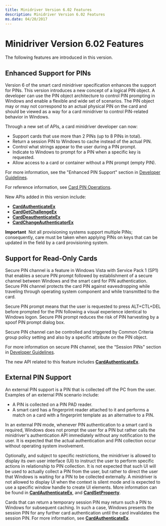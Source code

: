 ```yaml
---
title: Minidriver Version 6.02 Features
description: Minidriver Version 6.02 Features
ms.date: 04/20/2017
---
```


# Minidriver Version 6.02 Features


The following features are introduced in this version.

## <span id="Enhanced_Support_for_PINs"></span><span id="enhanced_support_for_pins"></span><span id="ENHANCED_SUPPORT_FOR_PINS"></span>Enhanced Support for PINs


Version 6 of the smart card minidriver specification enhances the support for PINs. This version introduces a new concept of a logical PIN object. A developer can use the PIN object architecture to control PIN prompting in Windows and enable a flexible and wide set of scenarios. The PIN object may or may not correspond to an actual physical PIN on the card and should be viewed as a way for a card minidriver to control PIN-related behavior in Windows.

Through a new set of APIs, a card minidriver developer can now:

-   Support cards that use more than 2 PINs (up to 8 PINs in total).
-   Return a session PIN to Windows to cache instead of the actual PIN.
-   Control what strings appear to the user during a PIN prompt.
-   Indicate to Windows to prompt for a PIN when a specific key is requested.
-   Allow access to a card or container without a PIN prompt (empty PIN).

For more information, see the "Enhanced PIN Support" section in [Developer Guidelines](developer-guidelines.md).

For reference information, see [Card PIN Operations](card-pin-operations.md).

New APIs added in this version include:

-   [**CardAuthenticateEx**](/previous-versions/dn468703(v=vs.85))
-   [**CardGetChallengeEx**](/previous-versions/dn468724(v=vs.85))
-   [**CardDeauthenticateEx**](/previous-versions/dn468713(v=vs.85))
-   [**CardChangeAuthenticatorEx**](/previous-versions/dn468706(v=vs.85))

**Important**  Not all provisioning systems support multiple PINs; consequently, care must be taken when applying PINs on keys that can be updated in the field by a card provisioning system.

 

## <span id="Support_for_Read-Only_Cards"></span><span id="support_for_read-only_cards"></span><span id="SUPPORT_FOR_READ-ONLY_CARDS"></span>Support for Read-Only Cards


Secure PIN channel is a feature in Windows Vista with Service Pack 1 (SP1) that enables a secure PIN prompt followed by establishment of a secure channel between Windows and the smart card for PIN authentication. Secure PIN channel protects the card PIN against eavesdropping while traveling through operating system component and while transmitted to the card.

Secure PIN prompt means that the user is requested to press ALT+CTL+DEL before prompted for the PIN following a visual experience identical to Windows logon. Secure PIN prompt reduces the risk of PIN harvesting by a spoof PIN prompt dialog box.

Secure PIN channel can be controlled and triggered by Common Criteria group policy setting and also by a specific attribute on the PIN object.

For more information on secure PIN channel, see the “Session PINs" section in [Developer Guidelines](developer-guidelines.md).

The new API related to this feature includes [**CardAuthenticateEx**](/previous-versions/dn468703(v=vs.85)).

## <span id="_External_PIN_Support"></span><span id="_external_pin_support"></span><span id="_EXTERNAL_PIN_SUPPORT"></span> External PIN Support


An external PIN support is a PIN that is collected off the PC from the user. Examples of an external PIN scenario include:

-   A PIN is collected on a PIN PAD reader.
-   A smart card has a fingerprint reader attached to it and performs a match on a card with a fingerprint template as an alternative to a PIN.

In an external PIN mode, whenever PIN authentication to a smart card is required, Windows does not prompt the user for a PIN but rather calls the minidriver's authentication API immediately without any notification to the user. It is expected that the actual authentication and PIN collection occur without operating system involvement.

Optionally, and subject to specific restrictions, the minidriver is allowed to display its own user interface (UI) to instruct the user to perform specific actions in relationship to PIN collection. It is not expected that such UI will be used to actually collect a PIN from the user, but rather to direct the user that Windows is waiting for a PIN to be collected externally. A minidriver is not allowed to display UI when the context is silent mode and is expected to use a specific window handle to create UI elements. More information can be found in [**CardAuthenticateEx**](/previous-versions/dn468703(v=vs.85)), and [**CardSetProperty**](/previous-versions/dn468740(v=vs.85)).

Cards that can return a temporary session PIN may return such a PIN to Windows for subsequent caching. In such a case, Windows presents the session PIN for any further card authentication until the card invalidates the session PIN. For more information, see [**CardAuthenticateEx**](/previous-versions/dn468703(v=vs.85)).

 

